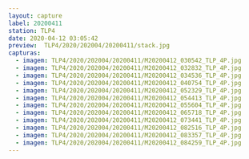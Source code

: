 ```yaml
---
layout: capture
label: 20200411
station: TLP4
date: 2020-04-12 03:05:42
preview:  TLP4/2020/202004/20200411/stack.jpg
capturas:
  - imagem: TLP4/2020/202004/20200411/M20200412_030542_TLP_4P.jpg
  - imagem: TLP4/2020/202004/20200411/M20200412_032832_TLP_4P.jpg
  - imagem: TLP4/2020/202004/20200411/M20200412_034536_TLP_4P.jpg
  - imagem: TLP4/2020/202004/20200411/M20200412_040754_TLP_4P.jpg
  - imagem: TLP4/2020/202004/20200411/M20200412_052329_TLP_4P.jpg
  - imagem: TLP4/2020/202004/20200411/M20200412_054413_TLP_4P.jpg
  - imagem: TLP4/2020/202004/20200411/M20200412_055604_TLP_4P.jpg
  - imagem: TLP4/2020/202004/20200411/M20200412_065718_TLP_4P.jpg
  - imagem: TLP4/2020/202004/20200411/M20200412_073441_TLP_4P.jpg
  - imagem: TLP4/2020/202004/20200411/M20200412_082516_TLP_4P.jpg
  - imagem: TLP4/2020/202004/20200411/M20200412_083357_TLP_4P.jpg
  - imagem: TLP4/2020/202004/20200411/M20200412_084259_TLP_4P.jpg
---
```

